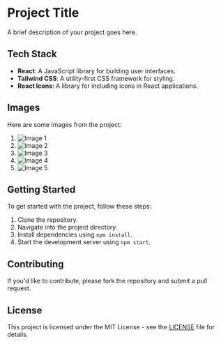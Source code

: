 # Project Title

A brief description of your project goes here.

## Tech Stack

- **React**: A JavaScript library for building user interfaces.
- **Tailwind CSS**: A utility-first CSS framework for styling.
- **React Icons**: A library for including icons in React applications.

## Images

Here are some images from the project:

1. ![Image 1](https://drive.google.com/uc?id=1nTRECUVFupnZgmcqsoEn1NQUJo8Y2DCt)
2. ![Image 2](https://drive.google.com/uc?id=1eUpEZdYsTFc5l6ZSGRikAQNiJ-fJlHXO)
3. ![Image 3](https://drive.google.com/uc?id=1OH1n16l0YJTfhumdS6p5OVzaNOPv4qwc)
4. ![Image 4](https://drive.google.com/uc?id=1lv38YrDE5c0FLlPNWKIKBZItlB39oX6D)
5. ![Image 5](https://drive.google.com/uc?id=1reBK6EVhnvKTsn2QavBkFmMtVQizUrg2)

## Getting Started

To get started with the project, follow these steps:

1. Clone the repository.
2. Navigate into the project directory.
3. Install dependencies using `npm install`.
4. Start the development server using `npm start`.

## Contributing

If you'd like to contribute, please fork the repository and submit a pull request.

## License

This project is licensed under the MIT License - see the [LICENSE](LICENSE) file for details.
